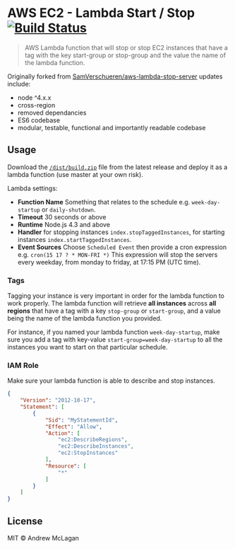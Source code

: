 # AWS EC2 - Lambda Start / Stop [![Build Status](https://travis-ci.org/andrewmclagan/aws-lambda-ec2-start-stop.svg?branch=master)](https://travis-ci.org/https://travis-ci.org/andrewmclagan/aws-lambda-ec2-start-stop)

> AWS Lambda function that will stop or stop EC2 instances that have a tag with the key start-group or stop-group and the value the name of the lambda function.

Originally forked from [SamVerschueren/aws-lambda-stop-server](https://github.com/SamVerschueren/aws-lambda-stop-server) updates include:

* node ^4.x.x
* cross-region
* removed dependancies
* ES6 codebase
* modular, testable, functional and importantly readable codebase 

## Usage

Download the [`/dist/build.zip`](https://github.com/andrewmclagan/aws-lambda-ec2-start-stop/releases/latest) file from the latest release and deploy it as a lambda function (use master at your own risk).

Lambda settings:

* **Function Name** Something that relates to the schedule e.g. `week-day-startup` or `daily-shutdown`.
* **Timeout** 30 seconds or above
* **Runtime** Node.js 4.3 and above
* **Handler** for stopping instances `index.stopTaggedInstances`, for starting instances `index.startTaggedInstances`.
* **Event Sources** Choose `Scheduled Event` then provide a cron expression e.g. `cron(15 17 ? * MON-FRI *)` This expression will stop the servers every weekday, from monday to friday, at 17:15 PM (UTC time).


### Tags

Tagging your instance is very important in order for the lambda function to work properly. The lambda function will retrieve **all instances** across **all regions** that have a tag with a key `stop-group` or `start-group`,
and a value being the name of the lambda function you provided.

For instance, if you named your lambda function `week-day-startup`, make sure you add a tag with key-value `start-group=week-day-startup` to all the instances you want to start on that particular schedule.

### IAM Role

Make sure your lambda function is able to describe and stop instances.

```json
{
    "Version": "2012-10-17",
    "Statement": [
        {
            "Sid": "MyStatementId",
            "Effect": "Allow",
            "Action": [
            	"ec2:DescribeRegions",
                "ec2:DescribeInstances",
                "ec2:StopInstances"
            ],
            "Resource": [
                "*"
            ]
        }
    ]
}
```

## License

MIT © Andrew McLagan
